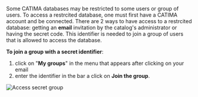 Some CATIMA databases may be restricted to some users or group of users. To access a restrcited database, one must first have a CATIMA account and be connected.
There are 2 ways to have access to a restrcited database: getting an **email** invitation by the catalog's administrator or having the secret code. This identifier is needed to join a group of users that is allowed to access the database.

**To join a group with a secret identifier**:

1. click on "**My groups**" in the menu that appears after clicking on your email
2. enter the identifier in the bar a click on **Join the group**.  

![Access secret group](assets/favs/u-secret_group.png)
